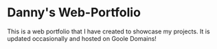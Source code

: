 # Danny's Web-Portfolio

This is a web portfolio that I have created to showcase my projects. It is updated occasionally and hosted on Goole Domains!
